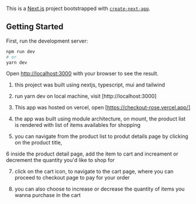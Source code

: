 This is a [Next.js](https://nextjs.org/) project bootstrapped with [`create-next-app`](https://github.com/vercel/next.js/tree/canary/packages/create-next-app).

## Getting Started

First, run the development server:

```bash
npm run dev
# or
yarn dev
```

Open [http://localhost:3000](http://localhost:3000) with your browser to see the result.

1. this project was built using nextjs, typescript, mui and tailwind

2. run yarn dev on local machine, visit [http://localhost:3000]

3. This app was hosted on vercel, open [https://checkout-rose.vercel.app/]

4. the app was built using module architecture, on mount, the product list is rendered with list of items availables for shopping

5. you can navigate from the product list to produt details page by clicking on the product title,

6 inside the product detail page, add the item to cart and increament or decrement the quantity you'd like to shop for

7. click on the cart icon, to navigate to the cart page, where you can proceed to checkout page to pay for your order

8. you can also choose to increase or decrease the quantity of items you wanna purchase in the cart
